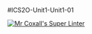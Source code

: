 #ICS2O-Unit1-Unit1-01

[![Mr Coxall's Super Linter](https://github.com/brennan-lee/ICS2O-Unit1-Unit1-01/workflows/Mr%20Coxall's%20Super%20Linter/badge.svg)](https://github.com/brennan-lee/ICS2O-Unit1-Unit1-01/actions/)
